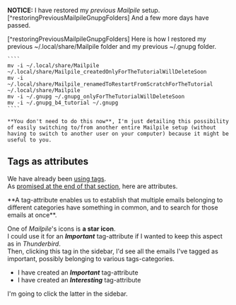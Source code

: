 **NOTICE:** I have restored my *previous* *Mailpile* setup.[^restoringPreviousMailpileGnupgFolders] And a few more days have passed.

[^restoringPreviousMailpileGnupgFolders] Here is how I restored my previous ~/.local/share/Mailpile folder and my previous ~/.gnupg folder.  
    
    ````
    mv -i ~/.local/share/Mailpile ~/.local/share/Mailpile_createdOnlyForTheTutorialWillDeleteSoon  
    mv -i ~/.local/share/Mailpile_renamedToRestartFromScratchForTheTutorial ~/.local/share/Mailpile  
    mv -i ~/.gnupg ~/.gnupg_onlyForTheTutorialWillDeleteSoon  
    mv -i ~/.gnupg_b4_tutorial ~/.gnupg
    ````
    
    **You don't need to do this now**, I'm just detailing this possibility of easily switching to/from another entire Mailpile setup (without having to switch to another user on your computer) because it might be useful to you.


<a name="tagsAsAttributes"></a>

## Tags as attributes

We have already been [using tags](#UsingTags).  
As [promised at the end of that section](#willRetakeTagsLater), here are attributes.

<div class="fluo_green_frame">**A tag-attribute enables us to establish that multiple emails belonging to different categories have something in common, and to search for those emails at once**.
</div>



One of *Mailpile*'s icons is **a star icon**.  
I could use it for an ***Important*** tag-attribute if I wanted to keep this aspect as in *Thunderbird*.  
Then, clicking this tag in the sidebar, I'd see all the emails I've tagged as important, possibly belonging to various tags-categories.

- I have created an ***Important*** tag-attribute
- I have created an ***Interesting*** tag-attribute

I'm going to click the latter in the sidebar.

<a name="InterestingB4subtags"></a>
